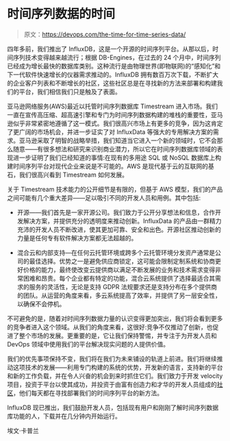 # 时间序列数据的时间

> 原文：<https://devops.com/the-time-for-time-series-data/>

四年多前，我们推出了 InfluxDB，这是一个开源的时间序列平台。从那以后，时间序列技术变得越来越流行；根据 DB-Engines，在过去的 24 个月中，时间序列已经成为增长最快的数据库类别。这种流行是由物理世界(即物联网)的“感知化”和下一代软件快速增长的仪器需求推动的。InfluxDB 拥有数百万次下载，不断扩大的企业客户列表和不断增长的社区，这些社区总是在寻找新的方法来部署和构建我们的平台，我们相信我们只是触及了表面。

亚马逊网络服务(AWS)最近以托管时间序列数据库 Timestream 进入市场。我们一直在宣传高压缩、超高速引擎和专门为时间序列数据构建的堆栈的重要性，亚马逊似乎非常紧密地遵循了这一模式。我们很高兴市场上有更多的竞争，因为这肯定了更广阔的市场机会，并进一步证实了对 InfluxData 等强大的专用解决方案的需求。亚马逊采取了明智的战略举措，我们知道当它进入一个新的领域时，它不会那么随意——有很多想法和研究来识别商业潜力，所以它在时间序列数据库领域的表现进一步证明了我们已经知道的事情:在现有的多用途 SQL 或 NoSQL 数据库上构建时间序列平台对现代企业来说是不可能的。AWS 是现代基于云的互联网的基石，我们很高兴看到 Timestream 如何发展。

关于 Timestream 技术能力的公开细节是有限的，但基于 AWS 模型，我们的产品之间可能有几个重大差异——足以吸引不同的开发人员和用例。其中包括:

*   开源——我们首先是一家开源公司。我们致力于公开分享想法和信息，合作开发解决方案，并提供充分的透明度来推动创新。InfluxData 的产品由一群精力充沛的开发人员不断改进，使其更加可靠、安全和出色。开源社区推动创新的力量是任何专有软件解决方案都无法超越的。

*   混合云和内部支持—在任何云托管环境或跨多个云托管环境分发资产通常是公司的最佳选择。优势之一是避免供应商锁定，这可能会限制定制系统和协商更好价格的能力，最终使改变云提供商以满足不断发展的业务和技术需求变得非常困难和昂贵。每个企业都有特定的功能，混合云系统提供了选择最适合其需求的服务的灵活性，无论是支持 GDPR 法规要求还是支持分布在多个提供商的团队。从运营的角度来看，多云系统提高了效率，并提供了另一层安全性，以确保不会停机。

不可避免的是，随着对时间序列数据力量的认识变得更加突出，我们将会看到更多的竞争者进入这个领域。从我们的角度来看，这很好:竞争不仅推动了创新，也促进了整个市场的发展。更重要的是，它让我们保持警惕，并专注于为开发人员和 DevOps 领域中使用我们的平台解决现实问题的人提供价值。

我们的优先事项保持不变，我们将在我们为未来铺设的轨道上前进。我们将继续推动这项技术的发展——利用专门构建的系统的优势，开发新的语言，支持新的平台和新的工作负载，并在令人兴奋的机会到来时抓住它们。我们致力于开发 velocity 项目，投资于平台以使其成功，并投资于由富有创造力和才华的开发人员组成的[社区](https://www.influxdata.com/developers/)，他们每天都在寻找部署我们的时间序列平台的新方法。

InfluxDB 现已推出，我们鼓励开发人员，包括现有用户和刚刚了解时间序列数据库功能的人，下载并在几分钟内开始运行。

埃文·卡普兰